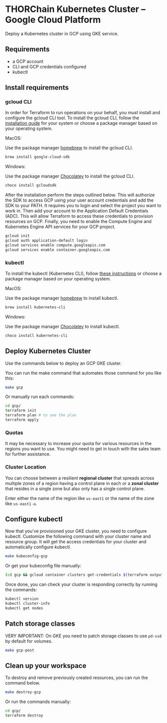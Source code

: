 # THORChain Kubernetes Cluster – Google Cloud Platform

Deploy a Kubernetes cluster in GCP using GKE service.

## Requirements

* a GCP account
* CLI and GCP credentials configured
* kubectl

## Install requirements

### gcloud CLI

In order for Terraform to run operations on your behalf, you must install and configure the gcloud CLI tool. To install the gcloud CLI, follow the [installation guide](https://cloud.google.com/sdk/docs/install) for your system or choose a package manager based on your operating system.

MacOS:

Use the package manager [homebrew](https://formulae.brew.sh/) to install the gcloud CLI.

```bash
brew install google-cloud-sdk
```

Windows:

Use the package manager [Chocolatey](https://chocolatey.org/) to install the gcloud CLI.

```bash
choco install gcloudsdk
```

After the installation perform the steps outlined below. This will authorize the SDK to access GCP using your user account credentials and add the SDK to your PATH. It requires you to login and select the project you want to work in. Then add your account to the Application Default Credentials (ADC). This will allow Terraform to access these credentials to provision resources on GCP. Finally, you need to enable the Compute Engine and Kubernetes Engine API services for your GCP project.

```bash
gcloud init
gcloud auth application-default login
gcloud services enable compute.googleapis.com
gcloud services enable container.googleapis.com
```

### kubectl

To install the kubectl (Kubernetes CLI), follow [these instructions](https://kubernetes.io/docs/tasks/tools/install-kubectl/) or choose a package manager based on your operating system.

MacOS:

Use the package manager [homebrew](https://formulae.brew.sh/) to install kubectl.

```bash
brew install kubernetes-cli
```

Windows:

Use the package manager [Chocolatey](https://chocolatey.org/) to install kubectl.

```bash
choco install kubernetes-cli
```

## Deploy Kubernetes Cluster

Use the commands below to deploy an GCP GKE cluster.

You can run the make command that automates those command for you like this:

```bash
make gcp
```

Or manually run each commands:

```bash
cd gcp/
terraform init
terraform plan # to see the plan
terraform apply
```

### Quotas

It may be necessary to increase your quota for various resources in the regions you want to use. You might need to get in touch with the sales team for further assistance.

### Cluster Location

You can choose between a resilient **regional cluster** that spreads across multiple zones of a region having a control plane in each or a **zonal cluster** that resides in a single zone but also only has a single control plane.

Enter either the name of the region like `us-east1` or the name of the zone like `us-east1-a`.

## Configure kubectl

Now that you've provisioned your GKE cluster, you need to configure kubectl.
Customize the following command with your cluster name and resource group. It will get the access credentials for your cluster and automatically configure kubectl.

```bash
make kubeconfig-gcp
```

Or get your kubeconfig file manually:

```bash
(cd gcp && gcloud container clusters get-credentials $(terraform output -raw cluster_name) --region $(terraform output -raw location))
```

Once done, you can check your cluster is responding correctly by running the commands:

```bash
kubectl version
kubectl cluster-info
kubectl get nodes
```

## Patch storage classes

VERY IMPORTANT: On GKE you need to patch storage classes to use `pd-ssd` by default for volumes.

```bash
make gcp-post
```

## Clean up your workspace

To destroy and remove previously created resources, you can run the command below.

```bash
make destroy-gcp
```

Or run the commands manually:

```bash
cd gcp/
terraform destroy
```
